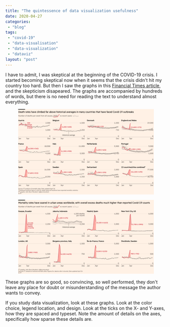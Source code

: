 ```yaml
---
title: "The quintessence of data visualization usefulness"
date: 2020-04-27
categories: 
 - "blog"
tags: 
 - "covid-19"
 - "data-visualisation"
 - "data-visualization"
 - "dataviz"
layout: "post"
---
```


<!-- wp:paragraph -->
I have to admit, I was skeptical at the beginning of the COVID-19 crisis. I started becoming skeptical now when it seems that the crisis didn't hit my country too hard. But then I saw the graphs in this [Financial Times article](https://www.ft.com/content/6bd88b7d-3386-4543-b2e9-0d5c6fac846c), and the skepticism disapeared. The graphs are accompanied by hundreds of words, but there is no need for reading the text to understand almost everything.


<!-- /wp:paragraph -->

<!-- wp:image {"id":3202,"sizeSlug":"large"} -->
<figure class="wp-block-image size-large"><img src="/assets/img/2020/04/ft.png" alt="" class="wp-image-3202"></figure>
<!-- /wp:image -->

<!-- wp:image {"id":3203,"sizeSlug":"large"} -->
<figure class="wp-block-image size-large"><img src="/assets/img/2020/04/ft2.png" alt="" class="wp-image-3203"></figure>
<!-- /wp:image -->

<!-- wp:paragraph -->
These graphs are so good, so convincing, so well performed, they don't leave any place for doubt or misunderstanding of the message the author wants to convey.


<!-- /wp:paragraph -->

<!-- wp:paragraph -->
If you study data visualization, look at these graphs. Look at the color choice, legend location, and design. Look at the ticks on the X- and Y-axes, how they are spaced and typeset. Note the amount of details on the axes, specifically how sparse these details are.


<!-- /wp:paragraph -->
